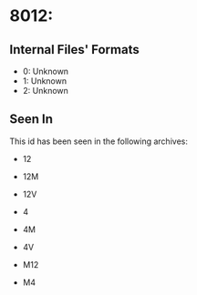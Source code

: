 # 8012: 

## Internal Files' Formats
- 0: Unknown
- 1: Unknown
- 2: Unknown

## Seen In

This id has been seen in the following archives:  

- 12  

- 12M  

- 12V  

- 4  

- 4M  

- 4V  

- M12  

- M4  

